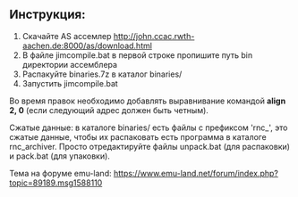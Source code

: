## Инструкция: 
1. Скачайте AS ассемлер http://john.ccac.rwth-aachen.de:8000/as/download.html 
2. В файле jimcompile.bat в первой строке пропишите путь bin директории ассемблера 
3. Распакуйте binaries.7z в каталог binaries/
4. Запустить jimcompile.bat

Во время правок необходимо добавлять выравнивание командой **align 2, 0** (если следующий адрес должен быть четным).

Сжатые данные: в каталоге binaries/ есть файлы с префиксом 'rnc_', это сжатые данные, чтобы их распаковать есть программа в каталоге rnc_archiver. Просто отредактируйте файлы unpack.bat (для распаковки) и pack.bat (для упаковки).

Тема на форуме emu-land: https://www.emu-land.net/forum/index.php?topic=89189.msg1588110
